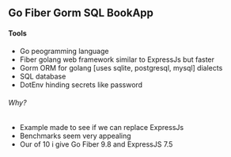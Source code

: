 
## Go Fiber Gorm SQL BookApp



#### Tools
- Go peogramming language
- Fiber golang web framework similar to ExpressJs but faster
- Gorm ORM for golang [uses sqlite, postgresql, mysql] dialects
- SQL database 
- DotEnv hinding secrets like password


###### Why?
- Example made to see if we can replace ExpressJs
- Benchmarks seem very appealing
- Our of 10 i give Go Fiber 9.8 and ExpressJS 7.5